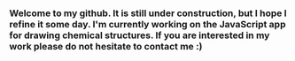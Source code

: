 ### Welcome to my github. It is still under construction, but I hope I refine it some day. I'm currently working on the JavaScript app for drawing chemical structures. If you are interested in my work please do not hesitate to contact me :) 

<!--
**MalgorzataPrucnal/MalgorzataPrucnal** is a ✨ _special_ ✨ repository because its `README.md` (this file) appears on your GitHub profile.

Here are some ideas to get you started:

- 🔭 I’m currently working on ...
- 🌱 I’m currently learning ...
- 👯 I’m looking to collaborate on ...
- 🤔 I’m looking for help with ...
- 💬 Ask me about ...
- 📫 How to reach me: ...
- 😄 Pronouns: ...
- ⚡ Fun fact: ...
-->
